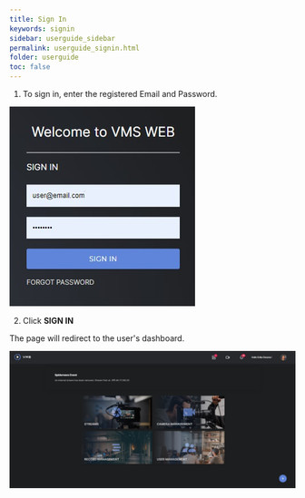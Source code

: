 ```yaml
---
title: Sign In
keywords: signin
sidebar: userguide_sidebar
permalink: userguide_signin.html
folder: userguide
toc: false
---
```




1. To sign in, enter the registered Email and Password. 

![](images/userguide/signin.jpg)

2. Click **SIGN IN**

The page will redirect to the user's dashboard.

![](images/userguide/dashboard.jpg)
